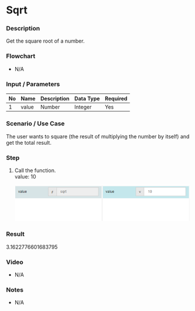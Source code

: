 ﻿# Sqrt

### Description

Get the square root of a number.

### Flowchart

- N/A 

### Input / Parameters

| No | Name | Description | Data Type | Required |
| ------ | ------ | ------ |------ | ------ |
| 1 | value | Number | Integer | Yes  |

### Scenario / Use Case

The user wants to  square (the result of multiplying the number by itself) and get the total result.<br />

### Step

1. Call the function.<br>
    value: 10<br />
    
   ![](../../../../document/function/Math/sqrt/sqrt-step-1.png?raw=true)

### Result

3.1622776601683795

### Video

- N/A

<!--[![Video](http://i.imgur.com/Ot5DWAW.png)](https://youtu.be/StTqXEQ2l-Y?t=35s)-->


### Notes

- N/A